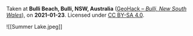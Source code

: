 
Taken at **Bulli Beach, Bulli, NSW, Australia** ([GeoHack – *Bulli, New South Wales*](https://geohack.toolforge.org/geohack.php?pagename=Bulli,_New_South_Wales&params=34_20_03_S_150_54_48_E_type:city_region:AU-NSW)), on **2021-01-23**. Licensed under [CC BY-SA 4.0](http://creativecommons.org/licenses/by-sa/4.0/).

![[Summer Lake.jpeg]]